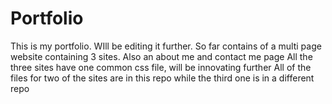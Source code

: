 # Portfolio
This is my portfolio. WIll be editing it further.
So far contains of a multi page website containing 3 sites.
Also an about me and contact me page
All the three sites have one common css file, will be innovating further
All of the files for two of the sites are in this repo while the third one is in a different repo
